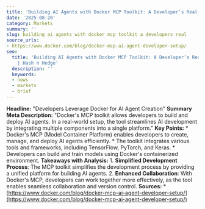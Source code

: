 ```yaml
---
title: 'Building AI Agents with Docker MCP Toolkit: A Developer’s Real-World Setup'
date: '2025-08-20'
category: Markets
summary: ''
slug: building ai agents with docker mcp toolkit a developers real
source_urls:
- https://www.docker.com/blog/docker-mcp-ai-agent-developer-setup/
seo:
  title: 'Building AI Agents with Docker MCP Toolkit: A Developer’s Real-World Setup
    | Hash n Hedge'
  description: ''
  keywords:
  - news
  - markets
  - brief
---
```


**Headline:**  "Developers Leverage Docker for AI Agent Creation"  **Summary Meta Description:**  "Docker's MCP toolkit allows developers to build and deploy AI agents. In a real-world setup, the tool streamlines AI development by integrating multiple components into a single platform."  **Key Points:**  * Docker's MCP (Model Container Platform) enables developers to create, manage, and deploy AI agents efficiently. * The toolkit integrates various tools and frameworks, including TensorFlow, PyTorch, and Keras. * Developers can build and train models using Docker's containerized environment.  **Takeaways with Analysis:**   1.  **Simplified Development Process**: The MCP toolkit simplifies the development process by providing a unified platform for building AI agents. 2.  **Enhanced Collaboration**: With Docker's MCP, developers can work together more effectively, as the tool enables seamless collaboration and version control.  **Sources:**  * [https://www.docker.com/blog/docker-mcp-ai-agent-developer-setup/](https://www.docker.com/blog/docker-mcp-ai-agent-developer-setup/) 
